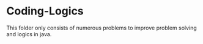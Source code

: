 # Coding-Logics
This folder only consists of numerous problems to improve problem solving and logics in java. 
